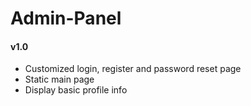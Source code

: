 # Admin-Panel
<h4>v1.0</h4>
<ul>
<li>Customized login, register and password reset page</li>
<li>Static main page</li>
<li>Display basic profile info</li>
</ul>
